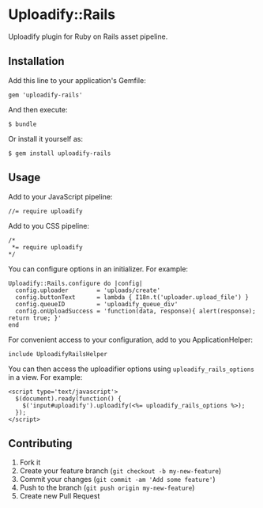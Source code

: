 # Uploadify::Rails

Uploadify plugin for Ruby on Rails asset pipeline.

## Installation

Add this line to your application's Gemfile:

    gem 'uploadify-rails'

And then execute:

    $ bundle

Or install it yourself as:

    $ gem install uploadify-rails

## Usage

Add to your JavaScript pipeline:

    //= require uploadify

Add to you CSS pipeline:

    /*
     *= require uploadify
    */

You can configure options in an initializer.  For example:

    Uploadify::Rails.configure do |config|
      config.uploader        = 'uploads/create'
      config.buttonText      = lambda { I18n.t('uploader.upload_file') }
      config.queueID         = 'uploadify_queue_div'
      config.onUploadSuccess = 'function(data, response){ alert(response); return true; }'
    end

For convenient access to your configuration, add to you ApplicationHelper:

    include UploadifyRailsHelper

You can then access the uploadifier options using `uploadify_rails_options` in a view.  For example:

    <script type='text/javascript'>
      $(document).ready(function() {
        $('input#uploadify').uploadify(<%= uploadify_rails_options %>);
      });
    </script>

## Contributing

1. Fork it
2. Create your feature branch (`git checkout -b my-new-feature`)
3. Commit your changes (`git commit -am 'Add some feature'`)
4. Push to the branch (`git push origin my-new-feature`)
5. Create new Pull Request
